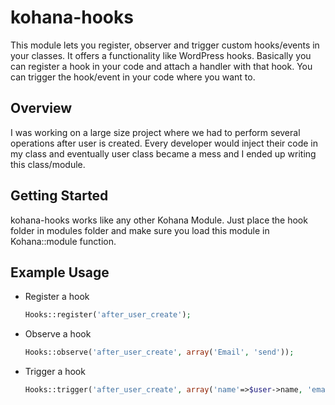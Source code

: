 # kohana-hooks
This module lets you register, observer and trigger custom hooks/events in your classes. It offers a functionality like WordPress hooks. Basically you can register a hook in your code and attach a handler with that hook. You can trigger the hook/event in your code where you want to.

## Overview
I was working on a large size project where we had to perform several operations after user is created. Every developer would inject their code in my class and eventually user class became a mess and I ended up writing this class/module.

## Getting Started
kohana-hooks works like any other Kohana Module. Just place the hook folder in modules folder and make sure you load this module in Kohana::module function.

## Example Usage
- Register a hook
	```php
	Hooks::register('after_user_create');
	```
- Observe a hook
	```php
	Hooks::observe('after_user_create', array('Email', 'send'));
	```
- Trigger a hook
	```php
	Hooks::trigger('after_user_create', array('name'=>$user->name, 'email'=>$user->email));
	```